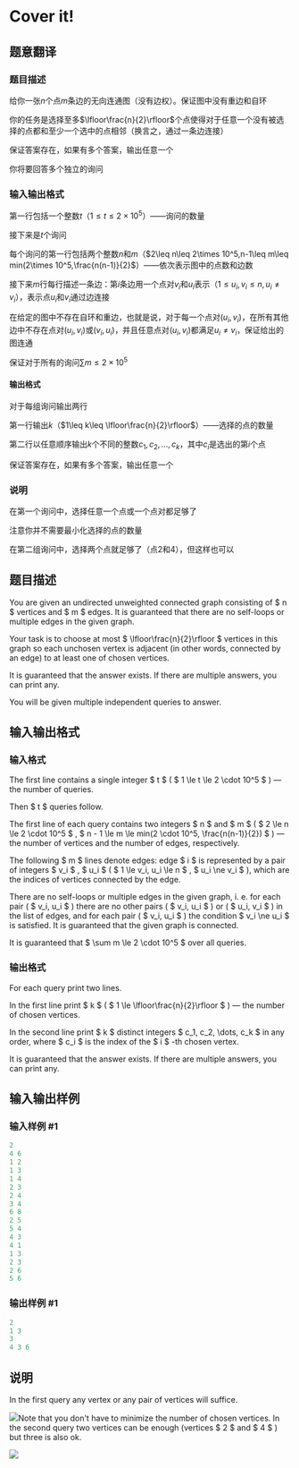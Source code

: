 # Cover it!

## 题意翻译

### 题目描述

给你一张$n$个点$m$条边的无向连通图（没有边权）。保证图中没有重边和自环

你的任务是选择至多$\lfloor\frac{n}{2}\rfloor$个点使得对于任意一个没有被选择的点都和至少一个选中的点相邻（换言之，通过一条边连接）

保证答案存在，如果有多个答案，输出任意一个

你将要回答多个独立的询问

### 输入输出格式

第一行包括一个整数$t$（$1\leq t\leq 2\times 10^5$）——询问的数量

接下来是$t$个询问

每个询问的第一行包括两个整数$n$和$m$（$2\leq n\leq 2\times 10^5,n-1\leq m\leq min(2\times 10^5,\frac{n(n-1)}{2}$）——依次表示图中的点数和边数

接下来$m$行每行描述一条边：第$i$条边用一个点对$v_i$和$u_i$表示（$1\leq u_i,v_i\leq n,u_i\neq v_i$），表示点$u_i$和$v_i$通过边连接

在给定的图中不存在自环和重边，也就是说，对于每一个点对$(u_i,v_i)$，在所有其他边中不存在点对$(u_i,v_i)$或$(v_i,u_i)$，并且任意点对$(u_i,v_i)$都满足$u_i\neq v_i$，保证给出的图连通

保证对于所有的询问$\sum m\leq 2\times 10^5$

#### 输出格式

对于每组询问输出两行

第一行输出$k$（$1\leq k\leq \lfloor\frac{n}{2}\rfloor$）——选择的点的数量

第二行以任意顺序输出$k$个不同的整数$c_1,c_2,\dots,c_k$，其中$c_i$是选出的第$i$个点

保证答案存在，如果有多个答案，输出任意一个

### 说明

在第一个询问中，选择任意一个点或一个点对都足够了

注意你并不需要最小化选择的点的数量

在第二组询问中，选择两个点就足够了（点$2$和$4$），但这样也可以

## 题目描述

You are given an undirected unweighted connected graph consisting of $ n $ vertices and $ m $ edges. It is guaranteed that there are no self-loops or multiple edges in the given graph.

Your task is to choose at most $ \lfloor\frac{n}{2}\rfloor $ vertices in this graph so each unchosen vertex is adjacent (in other words, connected by an edge) to at least one of chosen vertices.

It is guaranteed that the answer exists. If there are multiple answers, you can print any.

You will be given multiple independent queries to answer.

## 输入输出格式

### 输入格式

The first line contains a single integer $ t $ ( $ 1 \le t \le 2 \cdot 10^5 $ ) — the number of queries.

Then $ t $ queries follow.

The first line of each query contains two integers $ n $ and $ m $ ( $ 2 \le n \le 2 \cdot 10^5 $ , $ n - 1 \le m \le min(2 \cdot 10^5, \frac{n(n-1)}{2}) $ ) — the number of vertices and the number of edges, respectively.

The following $ m $ lines denote edges: edge $ i $ is represented by a pair of integers $ v_i $ , $ u_i $ ( $ 1 \le v_i, u_i \le n $ , $ u_i \ne v_i $ ), which are the indices of vertices connected by the edge.

There are no self-loops or multiple edges in the given graph, i. e. for each pair ( $ v_i, u_i $ ) there are no other pairs ( $ v_i, u_i $ ) or ( $ u_i, v_i $ ) in the list of edges, and for each pair ( $ v_i, u_i $ ) the condition $ v_i \ne u_i $ is satisfied. It is guaranteed that the given graph is connected.

It is guaranteed that $ \sum m \le 2 \cdot 10^5 $ over all queries.

### 输出格式

For each query print two lines.

In the first line print $ k $ ( $ 1 \le \lfloor\frac{n}{2}\rfloor $ ) — the number of chosen vertices.

In the second line print $ k $ distinct integers $ c_1, c_2, \dots, c_k $ in any order, where $ c_i $ is the index of the $ i $ -th chosen vertex.

It is guaranteed that the answer exists. If there are multiple answers, you can print any.

## 输入输出样例

### 输入样例 #1

```cpp
2
4 6
1 2
1 3
1 4
2 3
2 4
3 4
6 8
2 5
5 4
4 3
4 1
1 3
2 3
2 6
5 6

```
### 输出样例 #1

```cpp
2
1 3
3
4 3 6

```
## 说明

In the first query any vertex or any pair of vertices will suffice.

![](https://cdn.luogu.com.cn/upload/vjudge_pic/CF1176E/425f889a93c1cbf45927e909f714357cbb29729c.png)Note that you don't have to minimize the number of chosen vertices. In the second query two vertices can be enough (vertices $ 2 $ and $ 4 $ ) but three is also ok.

![](https://cdn.luogu.com.cn/upload/vjudge_pic/CF1176E/95acc958b4ac046071fd74b6c58c6e3e5d349deb.png)

